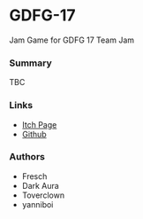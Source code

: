 # GDFG-17
Jam Game for GDFG 17 Team Jam

### Summary

TBC

### Links

 - [Itch Page](https://itch.io/jam/gdfgs-monthly-game-jam-17)
 - [Github](https://github.com/yanniboi/GDFG-17)

### Authors

 - Fresch
 - Dark Aura
 - Toverclown
 - yanniboi
